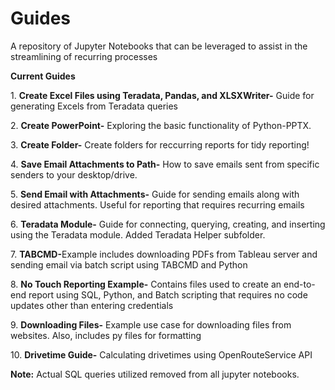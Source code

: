 
# Guides 

<p>A repository of Jupyter Notebooks that can be leveraged to assist in the streamlining of recurring processes</p>
<p><b>Current Guides</b></p>
<p>1. <b>Create Excel Files using Teradata, Pandas, and XLSXWriter-</b> Guide for generating Excels from Teradata queries</p>
<p>2. <b>Create PowerPoint-</b> Exploring the basic functionality of Python-PPTX. </p>
<p>3. <b>Create Folder-</b> Create folders for reccurring reports for tidy reporting!</p>
<p>4. <b>Save Email Attachments to Path-</b> How to save emails sent from specific senders to your desktop/drive.</p>
<p>5. <b>Send Email with Attachments-</b> Guide for sending emails along with desired attachments. Useful for reporting that requires recurring emails</p>
<p>6. <b>Teradata Module-</b> Guide for connecting, querying, creating, and inserting using the Teradata module. Added Teradata Helper subfolder.</p>
<p>7. <b>TABCMD-</b>Example includes downloading PDFs from Tableau server and sending email via batch script using TABCMD and Python</p>
<p>8. <b>No Touch Reporting Example-</b> Contains files used to create an end-to-end report using SQL, Python, and Batch scripting that requires no code updates other than entering credentials</p>
<p>9. <b>Downloading Files-</b> Example use case for downloading files from websites. Also, includes py files for formatting</p>
<p>10. <b>Drivetime Guide-</b> Calculating drivetimes using OpenRouteService API</p>
<p><b>Note:</b> Actual SQL queries utilized removed from all jupyter notebooks.</p>
